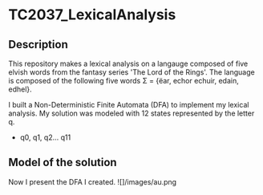 # TC2037_LexicalAnalysis

## Description
This repository makes a lexical analysis on a langauge composed of five elvish words from the fantasy series 'The Lord of the Rings'. The language is composed of the following five words Σ = {ëar, echor echuir, edain, edhel}. 

I built a Non-Deterministic Finite Automata (DFA) to implement my lexical analysis. My solution was modeled with 12 states represented by the letter q.
- q0, q1, q2... q11

## Model of the solution
Now I present the DFA I created. 
![]/images/au.png

